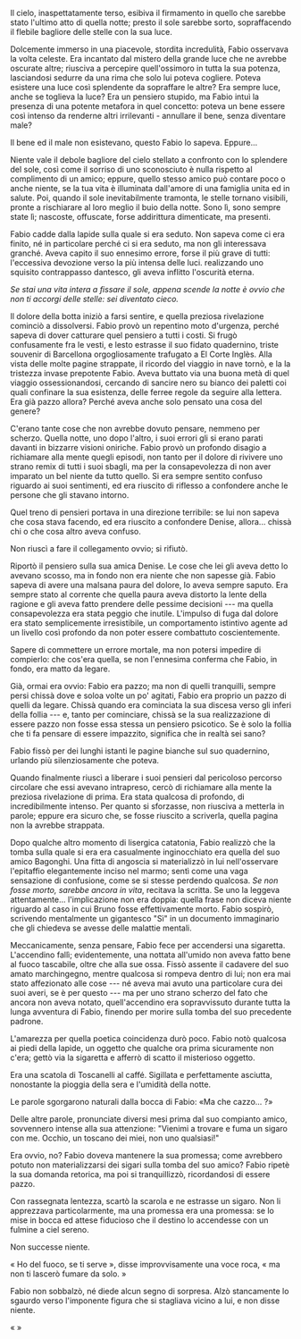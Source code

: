 Il cielo, inaspettatamente terso, esibiva il firmamento in quello che sarebbe stato l'ultimo atto di quella notte; presto il sole sarebbe sorto, sopraffacendo il flebile bagliore delle stelle con la sua luce.

Dolcemente immerso in una piacevole, stordita incredulità, Fabio osservava la volta celeste. Era incantato dal mistero della grande luce che ne avrebbe oscurate altre; riusciva a percepire quell'ossimoro in tutta la sua potenza, lasciandosi sedurre da una rima che solo lui poteva cogliere. Poteva esistere una luce così splendente da sopraffare le altre? Era sempre luce, anche se toglieva la luce? Era un pensiero stupido, ma Fabio intuì la presenza di una potente metafora in quel concetto: poteva un bene essere così intenso da renderne altri irrilevanti - annullare il bene, senza diventare male?

Il bene ed il male non esistevano, questo Fabio lo sapeva. Eppure...

Niente vale il debole bagliore del cielo stellato a confronto con lo splendere del sole, così come il sorriso di uno sconosciuto è nulla rispetto al complimento di un amico; eppure, quello stesso amico può contare poco o anche niente, se la tua vita è illuminata dall'amore di una famiglia unita ed in salute. Poi, quando il sole inevitabilmente tramonta, le stelle tornano visibili, pronte a rischiarare al loro meglio il buio della notte. Sono lì, sono sempre state lì; nascoste, offuscate, forse addirittura dimenticate, ma presenti.

Fabio cadde dalla lapide sulla quale si era seduto. Non sapeva come ci era finito, né in particolare perché ci si era seduto, ma non gli interessava granché. Aveva capito il suo ennesimo errore, forse il più grave di tutti: l'eccessiva devozione verso la più intensa delle luci. realizzando uno squisito contrappasso dantesco, gli aveva inflitto l'oscurità eterna.

*Se stai una vita intera a fissare il sole, appena scende la notte è ovvio che non ti accorgi delle stelle: sei diventato cieco.*

Il dolore della botta iniziò a farsi sentire, e quella preziosa rivelazione cominciò a dissolversi. Fabio provò un repentino moto d'urgenza, perché sapeva di dover catturare quel pensiero a tutti i costi. Si frugò confusamente fra le vesti, e lesto estrasse il suo fidato quadernino, triste souvenir di Barcellona orgogliosamente trafugato a El Corte Inglès. Alla vista delle molte pagine strappate, il ricordo del viaggio in nave tornò, e la la tristezza invase prepotente Fabio. Aveva buttato via una buona metà di quel viaggio ossessionandosi, cercando di sancire nero su bianco dei paletti coi quali confinare la sua esistenza, delle ferree regole da seguire alla lettera. Era già pazzo allora? Perché aveva anche solo pensato una cosa del genere?

C'erano tante cose che non avrebbe dovuto pensare, nemmeno per scherzo. Quella notte, uno dopo l'altro, i suoi errori gli si erano parati davanti in bizzarre visioni oniriche. Fabio provò un profondo disagio a richiamare alla mente quegli episodi, non tanto per il dolore di rivivere uno strano remix di tutti i suoi sbagli, ma per la consapevolezza di non aver imparato un bel niente da tutto quello. Si era sempre sentito confuso riguardo ai suoi sentimenti, ed era riuscito di riflesso a confondere anche le persone che gli stavano intorno. 

Quel treno di pensieri portava in una direzione terribile: se lui non sapeva che cosa stava facendo, ed era riuscito a confondere Denise, allora... chissà chi o che cosa altro aveva confuso. 

Non riuscì a fare il collegamento ovvio; si rifiutò. 

Riportò il pensiero sulla sua amica Denise. Le cose che lei gli aveva detto lo avevano scosso, ma in fondo non era niente che non sapesse già. Fabio sapeva di avere una malsana paura del dolore, lo aveva sempre saputo. Era sempre stato al corrente che quella paura aveva distorto la lente della ragione e gli aveva fatto prendere delle pessime decisioni --- ma quella consapevolezza era stata peggio che inutile. L'impulso di fuga dal dolore era stato semplicemente irresistibile, un comportamento istintivo agente ad un livello così profondo da non poter essere combattuto coscientemente. 

Sapere di commettere un errore mortale, ma non potersi impedire di compierlo: che cos'era quella, se non l'ennesima conferma che Fabio, in fondo, era matto da legare.

Già, ormai era ovvio: Fabio era pazzo; ma non di quelli tranquilli, sempre persi chissà dove e soloa volte un po' agitati, Fabio era proprio un pazzo di quelli da legare. Chissà quando era cominciata la sua discesa verso gli inferi della follia --- e, tanto per cominciare, chissà se la sua realizzazione di essere pazzo non fosse essa stessa un pensiero psicotico. Se è solo la follia che ti fa pensare di essere impazzito, significa che in realtà sei sano?

Fabio fissò per dei lunghi istanti le pagine bianche sul suo quadernino, urlando più silenziosamente che poteva.

Quando finalmente riuscì a liberare i suoi pensieri dal pericoloso percorso circolare che essi avevano intrapreso, cercò di richiamare alla mente la preziosa rivelazione di prima. Era stata qualcosa di profondo, di incredibilmente intenso. Per quanto si sforzasse, non riusciva a metterla in parole;  eppure era sicuro che, se fosse riuscito a scriverla, quella pagina non la avrebbe strappata.

Dopo qualche altro momento di lisergica catatonia, Fabio realizzò che la tomba sulla quale si era era casualmente inginocchiato era quella del suo amico Bagonghi. Una fitta di angoscia si materializzò in lui nell'osservare l'epitaffio elegantemente inciso nel marmo; sentì come una vaga sensazione di confusione, come se si stesse perdendo qualcosa. *Se non fosse morto, sarebbe ancora in vita*, recitava la scritta. Se uno la leggeva attentamente... l'implicazione non era doppia: quella frase non diceva niente riguardo al caso in cui Bruno fosse effettivamente morto. Fabio sospirò, scrivendo mentalmente un gigantesco "Sì" in un documento immaginario che gli chiedeva se avesse delle malattie mentali.

Meccanicamente, senza pensare, Fabio fece per accendersi una sigaretta. L'accendino fallì; evidentemente, una nottata all'umido non aveva fatto bene al fuoco tascabile, oltre che alla sue ossa. Fissò assente il cadavere del suo amato marchingegno, mentre qualcosa si rompeva dentro di lui; non era mai stato affezionato alle cose --- né aveva mai avuto una particolare cura dei suoi averi, se è per questo --- ma per uno strano scherzo del fato che ancora non aveva notato, quell'accendino era sopravvissuto durante tutta la lunga avventura di Fabio, finendo per morire sulla tomba del suo precedente padrone.

L'amarezza per quella poetica coincidenza durò poco. Fabio notò qualcosa ai piedi della lapide, un oggetto che qualche ora prima sicuramente non c'era; gettò via la sigaretta e afferrò di scatto il misterioso oggetto.

Era una scatola di Toscanelli al caffé. Sigillata e perfettamente asciutta, nonostante la pioggia della sera e l'umidità della notte.

Le parole sgorgarono naturali dalla bocca di Fabio: «Ma che cazzo... ?»

Delle altre parole, pronunciate diversi mesi prima dal suo compianto amico, sovvennero intense alla sua attenzione: "Vienimi a trovare e fuma un sigaro con me. Occhio, un toscano dei miei, non uno qualsiasi!" 

Era ovvio, no? Fabio doveva mantenere la sua promessa; come avrebbero potuto non materializzarsi dei sigari sulla tomba del suo amico? Fabio ripetè la sua domanda retorica, ma poi si tranquillizzò, ricordandosi di essere pazzo. 

Con rassegnata lentezza, scartò la scarola e ne estrasse un sigaro. Non li apprezzava particolarmente, ma una promessa era una promessa: se lo mise in bocca ed attese fiducioso che il destino lo accendesse con un fulmine a ciel sereno. 

Non successe niente.

« Ho del fuoco, se ti serve », disse improvvisamente una voce roca, « ma non ti lascerò fumare da solo. »

Fabio non sobbalzò, né diede alcun segno di sorpresa. Alzò stancamente lo sgaurdo verso l'imponente figura che si stagliava vicino a lui, e non disse niente.

«  »